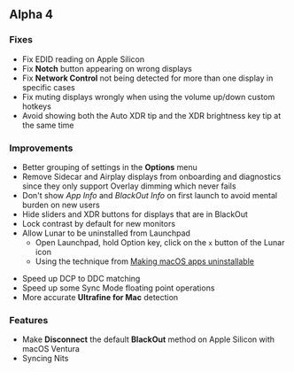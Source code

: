 ## Alpha 4

### Fixes

* Fix EDID reading on Apple Silicon
* Fix **Notch** button appearing on wrong displays
* Fix **Network Control** not being detected for more than one display in specific cases
* Fix muting displays wrongly when using the volume up/down custom hotkeys
* Avoid showing both the Auto XDR tip and the XDR brightness key tip at the same time

### Improvements

* Better grouping of settings in the **Options** menu
* Remove Sidecar and Airplay displays from onboarding and diagnostics since they only support Overlay dimming which never fails
* Don't show *App Info* and *BlackOut Info* on first launch to avoid mental burden on new users
* Hide sliders and XDR buttons for displays that are in BlackOut
* Lock contrast by default for new monitors
* Allow Lunar to be uninstalled from Launchpad 
    * Open Launchpad, hold Option key, click on the `x` button of the Lunar icon
    * Using the technique from [Making macOS apps uninstallable](https://notes.alinpanaitiu.com/Making%20macOS%20apps%20uninstallable)
+ Speed up DCP to DDC matching
+ Speed up some Sync Mode floating point operations
+ More accurate **Ultrafine for Mac** detection

### Features

* Make **Disconnect** the default **BlackOut** method on Apple Silicon with macOS Ventura
* Syncing Nits
